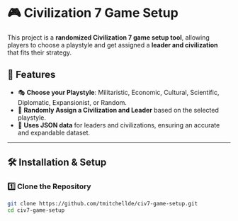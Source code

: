 # 🎮 Civilization 7 Game Setup

This project is a **randomized Civilization 7 game setup tool**, allowing players to choose a playstyle and get assigned a **leader and civilization** that fits their strategy.

## 🚀 Features
- 🎭 **Choose your Playstyle**: Militaristic, Economic, Cultural, Scientific, Diplomatic, Expansionist, or Random.
- 🎲 **Randomly Assign a Civilization and Leader** based on the selected playstyle.
- 📂 **Uses JSON data** for leaders and civilizations, ensuring an accurate and expandable dataset.

---

## 🛠 Installation & Setup

### 1️⃣ Clone the Repository
```sh
git clone https://github.com/tmitchellde/civ7-game-setup.git
cd civ7-game-setup
